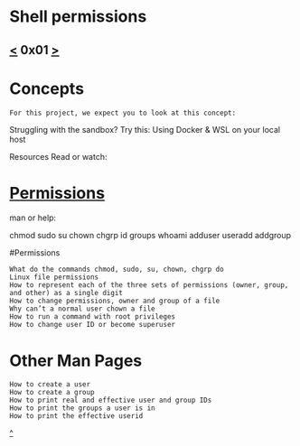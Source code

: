 # Shell permissions
[<](https://github.com/TheeKingZa/alx-system_engineering-devops/tree/master/0x00-shell_basics/README.md) 0x01 [>](https://github.com/TheeKingZa/alx-system_engineering-devops/tree/master/0x02-shell_redirections/README.md)
---


# Concepts
    For this project, we expect you to look at this concept:

Struggling with the sandbox? Try this: Using Docker & WSL on your local host



Resources
Read or watch:

# [Permissions](http://linuxcommand.org/lc3_lts0090.php)
man or help:

chmod
sudo
su
chown
chgrp
id
groups
whoami
adduser
useradd
addgroup

#Permissions

    What do the commands chmod, sudo, su, chown, chgrp do
    Linux file permissions
    How to represent each of the three sets of permissions (owner, group, and other) as a single digit
    How to change permissions, owner and group of a file
    Why can’t a normal user chown a file
    How to run a command with root privileges
    How to change user ID or become superuser

# Other Man Pages
    How to create a user
    How to create a group
    How to print real and effective user and group IDs
    How to print the groups a user is in
    How to print the effective userid

[^](#shell-permissions)